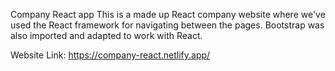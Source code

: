 Company React app
This is a made up React company website where we've used the React framework for navigating between the pages. Bootstrap was also imported and adapted to work with React.

Website Link:
https://company-react.netlify.app/
